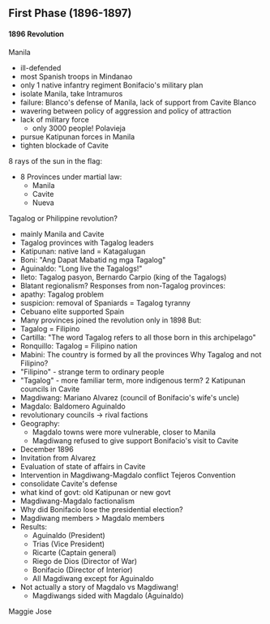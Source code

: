 ## First Phase (1896-1897)
#### 1896 Revolution
Manila
- ill-defended
- most Spanish troops in Mindanao
- only 1 native infantry regiment
Bonifacio's military plan
- isolate Manila, take Intramuros
- failure: Blanco's defense of Manila, lack of support from Cavite
Blanco
- wavering between policy of aggression and policy of attraction
- lack of military force
	- only 3000 people!
Polavieja
- pursue Katipunan forces in Manila
- tighten blockade of Cavite

8 rays of the sun in the flag:
- 8 Provinces under martial law:
	- Manila
	- Cavite
	- Nueva

Tagalog or Philippine revolution?
- mainly Manila and Cavite
- Tagalog provinces with Tagalog leaders
- Katipunan: native land = Katagalugan
- Boni: "Ang Dapat Mabatid ng mga Tagalog"
- Aguinaldo: "Long live the Tagalogs!"
- Ileto: Tagalog pasyon, Bernardo Carpio (king of the Tagalogs)
- Blatant regionalism?
Responses from non-Tagalog provinces:
- apathy: Tagalog problem
- suspicion: removal of Spaniards = Tagalog tyranny
- Cebuano elite supported Spain
- Many provinces joined the revolution only in 1898
But:
- Tagalog = Filipino
- Cartilla: "The word Tagalog refers to all those born in this archipelago"
- Ronquillo: Tagalog = Filipino nation
- Mabini: The country is formed by all the provinces
Why Tagalog and not Filipino?
- "Filipino" - strange term to ordinary people
- "Tagalog" - more familiar term, more indigenous term?
2 Katipunan councils in Cavite
- Magdiwang: Mariano Alvarez (council of Bonifacio's wife's uncle)
- Magdalo: Baldomero Aguinaldo
- revolutionary councils -> rival factions
- Geography:
	- Magdalo towns were more vulnerable, closer to Manila
	- Magdiwang refused to give support
Bonifacio's visit to Cavite
- December 1896
- Invitation from Alvarez
- Evaluation of state of affairs in Cavite
- Intervention in Magdiwang-Magdalo conflict
Tejeros Convention
- consolidate Cavite's defense
- what kind of govt: old Katipunan or new govt
- Magdiwang-Magdalo factionalism
- Why did Bonifacio lose the presidential election?
- Magdiwang members > Magdalo members
- Results:
	- Aguinaldo (President)
	- Trias (Vice President)
	- Ricarte (Captain general)
	- Riego de Dios (Director of War)
	- Bonifacio (Director of Interior)
	- All Magdiwang except for Aguinaldo
- Not actually a story of Magdalo vs Magdiwang!
	- Magdiwangs sided with Magdalo (Aguinaldo)

Maggie
Jose